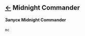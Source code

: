 [&larr;](readme.md "SSH") Midnight Commander
--------------------------------------------

#### Запуск Midnight Commander

```markdown
mc
```
